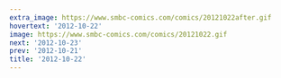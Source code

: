 ```yaml
---
extra_image: https://www.smbc-comics.com/comics/20121022after.gif
hovertext: '2012-10-22'
image: https://www.smbc-comics.com/comics/20121022.gif
next: '2012-10-23'
prev: '2012-10-21'
title: '2012-10-22'
---
```


